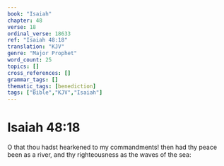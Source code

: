 ```yaml
---
book: "Isaiah"
chapter: 48
verse: 18
ordinal_verse: 18633
ref: "Isaiah 48:18"
translation: "KJV"
genre: "Major Prophet"
word_count: 25
topics: []
cross_references: []
grammar_tags: []
thematic_tags: [benediction]
tags: ["Bible","KJV","Isaiah"]
---
```


# Isaiah 48:18

O that thou hadst hearkened to my commandments! then had thy peace been as a river, and thy righteousness as the waves of the sea:
